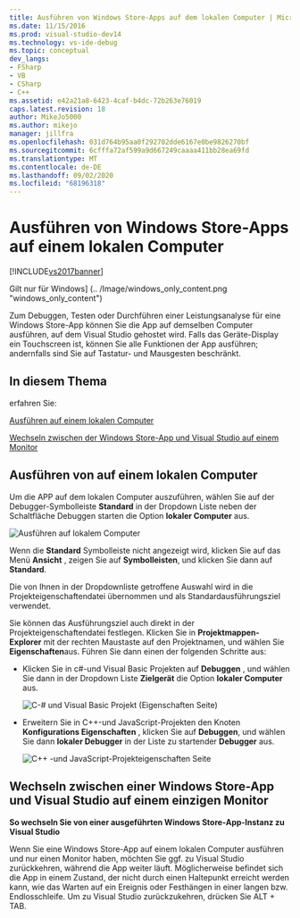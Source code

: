 ```yaml
---
title: Ausführen von Windows Store-Apps auf dem lokalen Computer | Microsoft-Dokumentation
ms.date: 11/15/2016
ms.prod: visual-studio-dev14
ms.technology: vs-ide-debug
ms.topic: conceptual
dev_langs:
- FSharp
- VB
- CSharp
- C++
ms.assetid: e42a21a8-6423-4caf-b4dc-72b263e76019
caps.latest.revision: 18
author: MikeJo5000
ms.author: mikejo
manager: jillfra
ms.openlocfilehash: 031d764b95aa0f292702dde6167e0be9826270bf
ms.sourcegitcommit: 6cfffa72af599a9d667249caaaa411bb28ea69fd
ms.translationtype: MT
ms.contentlocale: de-DE
ms.lasthandoff: 09/02/2020
ms.locfileid: "68196318"
---
```

# <a name="run-windows-store-apps-on-the-local-machine"></a>Ausführen von Windows Store-Apps auf einem lokalen Computer
[!INCLUDE[vs2017banner](../includes/vs2017banner.md)]

Gilt nur für Windows] (.. /Image/windows_only_content.png "windows_only_content")  
  
 Zum Debuggen, Testen oder Durchführen einer Leistungsanalyse für eine Windows Store-App können Sie die App auf demselben Computer ausführen, auf dem Visual Studio gehostet wird. Falls das Geräte-Display ein Touchscreen ist, können Sie alle Funktionen der App ausführen; andernfalls sind Sie auf Tastatur- und Mausgesten beschränkt.  
  
## <a name="in-this-topic"></a><a name="BKMK_In_this_topic"></a> In diesem Thema  
 erfahren Sie:  
  
 [Ausführen auf einem lokalen Computer](#BKMK_How_to_run_on_a_local_machine)  
  
 [Wechseln zwischen der Windows Store-App und Visual Studio auf einem Monitor](#BKMK_How_to_switch_between_a_Windows_Store_app_and_Visual_Studio_on_a_single_monitor)  
  
## <a name="how-to-run-on-a-local-machine"></a><a name="BKMK_How_to_run_on_a_local_machine"></a> Ausführen von auf einem lokalen Computer  
 Um die APP auf dem lokalen Computer auszuführen, wählen Sie auf der Debugger-Symbolleiste **Standard** in der Dropdown Liste neben der Schaltfläche Debuggen starten die Option **lokaler Computer** aus.  
  
 ![Ausführen auf lokalem Computer](../debugger/media/vsrun-f5-local.png "VSRUN_F5_Local")  
  
 Wenn die **Standard** Symbolleiste nicht angezeigt wird, klicken Sie auf das Menü **Ansicht** , zeigen Sie auf **Symbolleisten**, und klicken Sie dann auf **Standard**.  
  
 Die von Ihnen in der Dropdownliste getroffene Auswahl wird in die Projekteigenschaftendatei übernommen und als Standardausführungsziel verwendet.  
  
 Sie können das Ausführungsziel auch direkt in der Projekteigenschaftendatei festlegen. Klicken Sie in **Projektmappen-Explorer** mit der rechten Maustaste auf den Projektnamen, und wählen Sie **Eigenschaften**aus. Führen Sie dann einen der folgenden Schritte aus:  
  
- Klicken Sie in c#-und Visual Basic Projekten auf **Debuggen** , und wählen Sie dann in der Dropdown Liste **Zielgerät** die Option **lokaler Computer** aus.  
  
     ![C-&#35; und Visual Basic Projekt (Eigenschaften Seite)](../debugger/media/vsrun-cs-vb-projprop-local.png "VSRUN_CS_VB_ProjProp_Local")  
  
- Erweitern Sie in C++-und JavaScript-Projekten den Knoten **Konfigurations Eigenschaften** , klicken Sie auf **Debuggen**, und wählen Sie dann **lokaler Debugger** in der Liste zu startender **Debugger** aus.  
  
     ![C&#43;&#43; -und JavaScript-Projekteigenschaften Seite](../debugger/media/vsrun-cpp-js-projprop-local.png "VSRUN_CPP_JS_ProjProp_Local")  
  
## <a name="how-to-switch-between-a-windows-store-app-and-visual-studio-on-a-single-monitor"></a><a name="BKMK_How_to_switch_between_a_Windows_Store_app_and_Visual_Studio_on_a_single_monitor"></a> Wechseln zwischen einer Windows Store-App und Visual Studio auf einem einzigen Monitor  
 **So wechseln Sie von einer ausgeführten Windows Store-App-Instanz zu Visual Studio**  
  
 Wenn Sie eine Windows Store-App auf einem lokalen Computer ausführen und nur einen Monitor haben, möchten Sie ggf. zu Visual Studio zurückkehren, während die App weiter läuft. Möglicherweise befindet sich die App in einem Zustand, der nicht durch einen Haltepunkt erreicht werden kann, wie das Warten auf ein Ereignis oder Festhängen in einer langen bzw. Endlosschleife. Um zu Visual Studio zurückzukehren, drücken Sie ALT + TAB.
